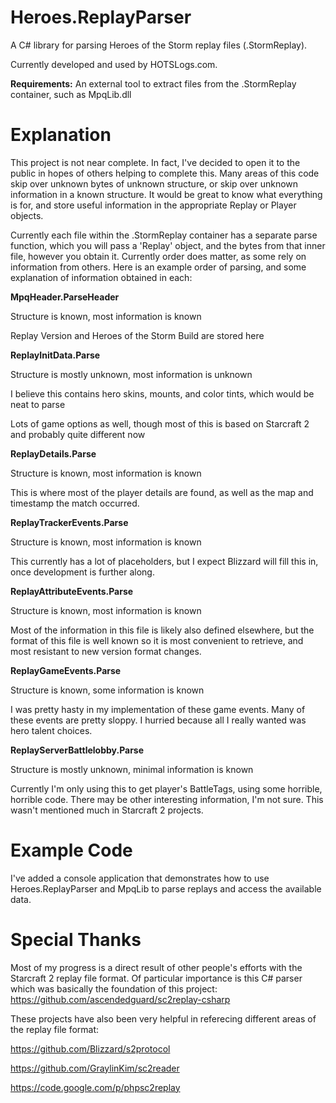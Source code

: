 # Heroes.ReplayParser
A C# library for parsing Heroes of the Storm replay files (.StormReplay).

Currently developed and used by HOTSLogs.com.

**Requirements:** An external tool to extract files from the .StormReplay container, such as MpqLib.dll

Explanation
================

This project is not near complete.  In fact, I've decided to open it to the public in hopes of others helping to complete this.  Many areas of this code skip over unknown bytes of unknown structure, or skip over unknown information in a known structure.  It would be great to know what everything is for, and store useful information in the appropriate Replay or Player objects.

Currently each file within the .StormReplay container has a separate parse function, which you will pass a 'Replay' object, and the bytes from that inner file, however you obtain it.  Currently order does matter, as some rely on information from others.  Here is an example order of parsing, and some explanation of information obtained in each:

**MpqHeader.ParseHeader**

Structure is known, most information is known

Replay Version and Heroes of the Storm Build are stored here

**ReplayInitData.Parse**

Structure is mostly unknown, most information is unknown

I believe this contains hero skins, mounts, and color tints, which would be neat to parse

Lots of game options as well, though most of this is based on Starcraft 2 and probably quite different now

**ReplayDetails.Parse**

Structure is known, most information is known

This is where most of the player details are found, as well as the map and timestamp the match occurred.

**ReplayTrackerEvents.Parse**

Structure is known, most information is known

This currently has a lot of placeholders, but I expect Blizzard will fill this in, once development is further along.

**ReplayAttributeEvents.Parse**

Structure is known, most information is known

Most of the information in this file is likely also defined elsewhere, but the format of this file is well known so it is most convenient to retrieve, and most resistant to new version format changes.

**ReplayGameEvents.Parse**

Structure is known, some information is known

I was pretty hasty in my implementation of these game events.  Many of these events are pretty sloppy.  I hurried because all I really wanted was hero talent choices.

**ReplayServerBattlelobby.Parse**

Structure is mostly unknown, minimal information is known

Currently I'm only using this to get player's BattleTags, using some horrible, horrible code.  There may be other interesting information, I'm not sure.  This wasn't mentioned much in Starcraft 2 projects.

Example Code
================

I've added a console application that demonstrates how to use Heroes.ReplayParser and MpqLib to parse replays and access the available data.

Special Thanks
================

Most of my progress is a direct result of other people's efforts with the Starcraft 2 replay file format.  Of particular importance is this C# parser which was basically the foundation of this project: https://github.com/ascendedguard/sc2replay-csharp

These projects have also been very helpful in referecing different areas of the replay file format:

https://github.com/Blizzard/s2protocol

https://github.com/GraylinKim/sc2reader

https://code.google.com/p/phpsc2replay